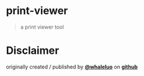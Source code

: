 # print-viewer
> a print viewer tool

# Disclaimer
originally created / published by [**@whaleluo**](https://github.com/whaleluo) on [**github**](https://github.com/whaleluo/electron-print-preview)